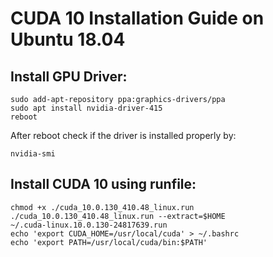 # CUDA 10 Installation Guide on Ubuntu 18.04

## Install GPU Driver:
```
sudo add-apt-repository ppa:graphics-drivers/ppa
sudo apt install nvidia-driver-415
reboot
```
After reboot check if the driver is installed properly by:
```
nvidia-smi
```

## Install CUDA 10 using runfile:
```
chmod +x ./cuda_10.0.130_410.48_linux.run
./cuda_10.0.130_410.48_linux.run --extract=$HOME
~/.cuda-linux.10.0.130-24817639.run
echo 'export CUDA_HOME=/usr/local/cuda' > ~/.bashrc
echo 'export PATH=/usr/local/cuda/bin:$PATH'
```


